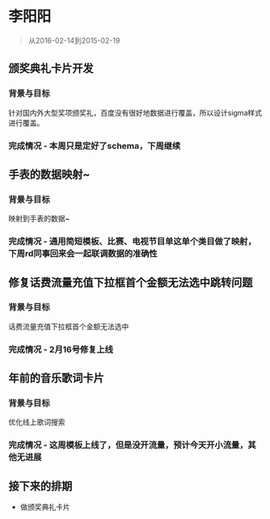 # 李阳阳

> 从2016-02-14到2015-02-19

## 颁奖典礼卡片开发

### 背景与目标

针对国内外大型奖项颁奖礼，百度没有很好地数据进行覆盖，所以设计sigma样式进行覆盖。

### 完成情况 - 本周只是定好了schema，下周继续

## 手表的数据映射~

### 背景与目标

映射到手表的数据~

### 完成情况 - 通用简短模板、比赛、电视节目单这单个类目做了映射，下周rd同事回来会一起联调数据的准确性

## 修复话费流量充值下拉框首个金额无法选中跳转问题

### 背景与目标

话费流量充值下拉框首个金额无法选中

### 完成情况 - 2月16号修复上线

## 年前的音乐歌词卡片

### 背景与目标

优化线上歌词搜索

### 完成情况 - 这周模板上线了，但是没开流量，预计今天开小流量，其他无进展

## 接下来的排期

* 做颁奖典礼卡片
